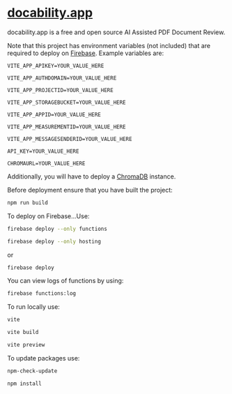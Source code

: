 
[docability.app](https://docability.app)
==========
docability.app is a free and open source AI Assisted PDF Document Review.


Note that this project has environment variables (not included) that are required to deploy on [Firebase](https://firebase.google.com/).
Example variables are:

```
VITE_APP_APIKEY=YOUR_VALUE_HERE 

VITE_APP_AUTHDOMAIN=YOUR_VALUE_HERE

VITE_APP_PROJECTID=YOUR_VALUE_HERE 

VITE_APP_STORAGEBUCKET=YOUR_VALUE_HERE 

VITE_APP_APPID=YOUR_VALUE_HERE 

VITE_APP_MEASUREMENTID=YOUR_VALUE_HERE 

VITE_APP_MESSAGESENDERID=YOUR_VALUE_HERE 

API_KEY=YOUR_VALUE_HERE 

CHROMAURL=YOUR_VALUE_HERE 
```

Additionally, you will have to deploy a [ChromaDB](https://github.com/chroma-core/chroma) instance.
  
Before deployment ensure that you have built the project:
```bash
npm run build
```    

To deploy on Firebase...Use:

```bash
firebase deploy --only functions

firebase deploy --only hosting
``` 
or 
```bash
firebase deploy
``` 

You can view logs of functions by using:
```bash
firebase functions:log
``` 

To run locally use:
```bash
vite

vite build

vite preview
``` 

To update packages use:
```bash
npm-check-update

npm install
``` 


